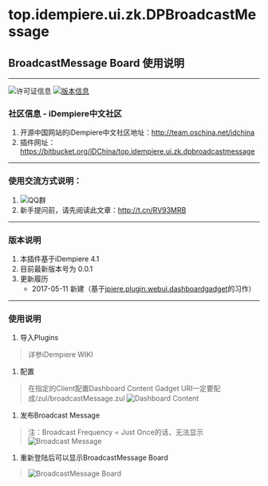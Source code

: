 top.idempiere.ui.zk.DPBroadcastMessage
===

## BroadcastMessage Board 使用说明
---------------------------------
![许可证信息](https://img.shields.io/badge/License-GPLv2-orange.svg)
[![版本信息](https://img.shields.io/badge/Release-v4.1-brightgreen.svg)](https://bitbucket.org/iDChina/top.idempiere.ui.zk.dpbroadcastmessage/downloads/)

### 社区信息 - iDempiere中文社区
1. 开源中国网站的iDempiere中文社区地址：http://team.oschina.net/idchina
2. 插件网址：https://bitbucket.org/iDChina/top.idempiere.ui.zk.dpbroadcastmessage

---------------------------------
### 使用交流方式说明：
1. ![QQ群](https://img.shields.io/badge/QQ群-65713012-blue.svg)
1. 新手提问前，请先阅读此文章：http://t.cn/RV93MRB

---------------------------------
### 版本说明
1. 本插件基于iDempiere 4.1
1. 目前最新版本号为 0.0.1 
1. 更新履历
    * 2017-05-11 新建（基于[jpiere.plugin.webui.dashboardgadget](https://bitbucket.org/jpiere/jpiere.plugin.webui.dashboardgadget)的习作）

---------------------------------
### 使用说明
1. 导入Plugins
> 详参iDempiere WIKI

1. 配置
> 在指定的Client配置Dashboard Content
> Gadget URI一定要配成/zul/broadcastMessage.zul
> ![Dashboard Content](https://static.oschina.net/uploads/img/201705/11212825_iDBT.png "Dashboard Content")
  
1. 发布Broadcast Message
> 注：Broadcast Frequency = Just Once的话，无法显示
> ![Broadcast Message](https://static.oschina.net/uploads/img/201705/11213054_7V2Z.png "Broadcast Message")

1. 重新登陆后可以显示BroadcastMessage Board
> ![BroadcastMessage Board](https://static.oschina.net/uploads/img/201705/15011407_VKfg.png "BroadcastMessage Board")

